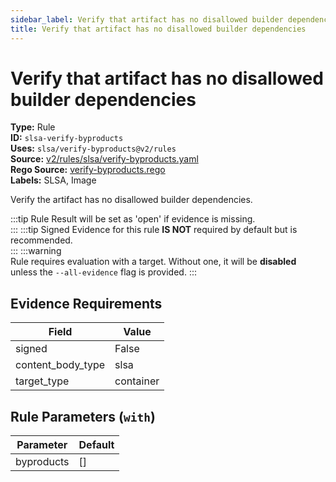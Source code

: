 ```yaml
---
sidebar_label: Verify that artifact has no disallowed builder dependencies
title: Verify that artifact has no disallowed builder dependencies
---  
```

# Verify that artifact has no disallowed builder dependencies  
**Type:** Rule  
**ID:** `slsa-verify-byproducts`  
**Uses:** `slsa/verify-byproducts@v2/rules`  
**Source:** [v2/rules/slsa/verify-byproducts.yaml](https://github.com/scribe-public/sample-policies/blob/main/v2/rules/slsa/verify-byproducts.yaml)  
**Rego Source:** [verify-byproducts.rego](https://github.com/scribe-public/sample-policies/blob/main/v2/rules/slsa/verify-byproducts.rego)  
**Labels:** SLSA, Image  

Verify the artifact has no disallowed builder dependencies.

:::tip 
Rule Result will be set as 'open' if evidence is missing.  
::: 
:::tip 
Signed Evidence for this rule **IS NOT** required by default but is recommended.  
::: 
:::warning  
Rule requires evaluation with a target. Without one, it will be **disabled** unless the `--all-evidence` flag is provided.
::: 

## Evidence Requirements  
| Field | Value |
|-------|-------|
| signed | False |
| content_body_type | slsa |
| target_type | container |

## Rule Parameters (`with`)  
| Parameter | Default |
|-----------|---------|
| byproducts | [] |

